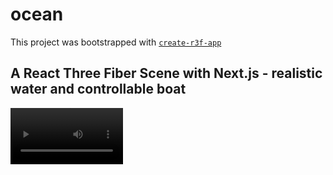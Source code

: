 # ocean

This project was bootstrapped with [`create-r3f-app`](https://github.com/utsuboco/create-r3f-app)

## A React Three Fiber Scene with Next.js - realistic water and controllable boat

<video src='/videos/previewlofi.mov' width=180/>

